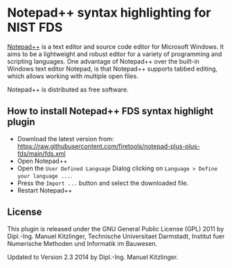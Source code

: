 # Notepad++ syntax highlighting for NIST FDS

[Notepad++](http://notepad-plus-plus.org/) is a text editor and source code editor for Microsoft Windows.
It aims to be a lightweight and robust editor for a variety of programming and scripting languages.
One advantage of Notepad++ over the built-in Windows text editor Notepad,
is that Notepad++ supports tabbed editing, which allows working with multiple open files.

Notepad++ is distributed as free software.

## How to install Notepad++ FDS syntax highlight plugin

- Download the latest version from: https://raw.githubusercontent.com/firetools/notepad-plus-plus-fds/main/fds.xml
- Open Notepad++
- Open the `User Defined Language` Dialog clicking on `Language > Define your language ...`.
- Press the `Import ...` button and select the downloaded file.
- Restart Notepad++

## License

This plugin is released under the GNU General Public License (GPL) 2011 
by Dipl.-Ing. Manuel Kitzlinger, Technische Universitaet Darmstadt,
Institut fuer Numerische Methoden und Informatik im Bauwesen.

Updated to Version 2.3 2014 by Dipl.-Ing. Manuel Kitzlinger.
